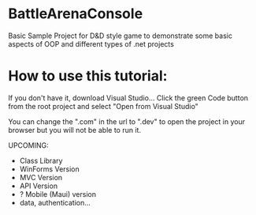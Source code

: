 # BattleArenaConsole
Basic Sample Project for D&D style game to demonstrate some basic aspects of OOP and different types of .net projects

# How to use this tutorial:
If you don't have it, download Visual Studio...
Click the green Code button from the root project and select "Open from Visual Studio"

You can change the ".com" in the url to ".dev" to open the project in your browser but you will not be able to run it.

UPCOMING:
- Class Library
- WinForms Version
- MVC Version
- API Version
- ? Mobile (Maui) version
- data, authentication...
